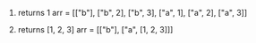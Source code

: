 1. returns 1
   arr =  [["b"], ["b", 2], ["b", 3], ["a", 1], ["a", 2], ["a", 3]]

2. returns [1, 2, 3]
    arr = [["b"], ["a", [1, 2, 3]]]